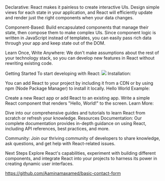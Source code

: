 Declarative: React makes it painless to create interactive UIs. Design simple views for each state in your application, and React will efficiently update and render just the right components when your data changes.

Component-Based: Build encapsulated components that manage their state, then compose them to make complex UIs. Since component logic is written in JavaScript instead of templates, you can easily pass rich data through your app and keep state out of the DOM.

Learn Once, Write Anywhere: We don't make assumptions about the rest of your technology stack, so you can develop new features in React without rewriting existing code.

Getting Started
To start developing with React:
<img src= "![alt text](<src/app/Screen Shot 2024-07-22 at 10.30.34 AM.png>)">
Installation:

You can add React to your project by including it from a CDN or by using npm (Node Package Manager) to install it locally.
Hello World Example:

Create a new React app or add React to an existing app.
Write a simple React component that renders "Hello, World!" to the screen.
Learn More:

Dive into our comprehensive guides and tutorials to learn React from scratch or refresh your knowledge.
Resources
Documentation: Our complete documentation provides in-depth guidance on using React, including API references, best practices, and more.

Community: Join our thriving community of developers to share knowledge, ask questions, and get help with React-related issues.

Next Steps
Explore React's capabilities, experiment with building different components, and integrate React into your projects to harness its power in creating dynamic user interfaces.

https://github.com/Aaminamaxamed/basic-contact-form

